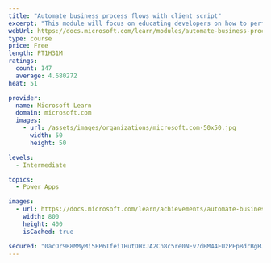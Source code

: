 ```yaml
---
title: "Automate business process flows with client script"
excerpt: "This module will focus on educating developers on how to perform common techniques in regard to automating business process flows, along with explaining the context of when these scenarios might be applied."
webUrl: https://docs.microsoft.com/learn/modules/automate-business-process-flow-client-script-power-platform/
type: course
price: Free
length: PT1H31M
ratings:
  count: 147
  average: 4.680272
heat: 51

provider:
  name: Microsoft Learn
  domain: microsoft.com
  images:
    - url: /assets/images/organizations/microsoft.com-50x50.jpg
      width: 50
      height: 50

levels:
  - Intermediate

topics:
  - Power Apps

images:
  - url: https://docs.microsoft.com/learn/achievements/automate-business-process-flow-client-script-power-platform-social.png
    width: 800
    height: 400
    isCached: true

secured: "0acOr9R8MMyMi5FP6Tfei1HutDHxJA2Cn8c5re0NEv7dBM44FUzPFpBdrBgRJdGqF+TEl+DHf2Nu1eQcZA8GnBJKkOcn/Nu0Zou/PzGeHG0878u/mzt6H9mK8LYp/VpcW3DMbg38VSzRbhbflMo/Qq4uMjVOowwQKi0Amh88Qe10NYf39topv6HTJHDBbQbnS0hjeSnfCg6sKSF/u+MQBSTRVseGOBUwYyjnz3A6lIA9QzAIG+UFQ36rBklOJWPDSjFalIMpS9vxbwJPWdJZrXWZPC6QtPnRs/VS8d0yzFoIxf71GNd2bdotLEviNm0n+PxA9YjeLcijLDBInToeL6GECv+ttx6S8jEHgTNUqRgcT3VYTMwzswxpIPinOTFyFtH6xo+HU/KZhCGUUZNXRnsz56Q9OLbrNdsZKHYV9yI=;7UXuRHJoY1FNzkLoSWneSQ=="
---
```



